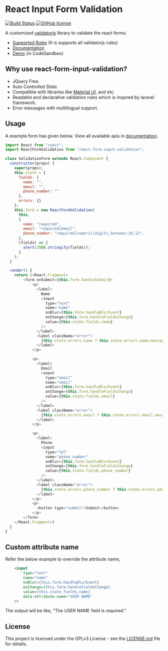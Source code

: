 # React Input Form Validation

[![Build Status](https://api.travis-ci.org/gokulakannant/react-form-input-validation.png?branch=master)](https://travis-ci.org/gokulakannant/react-form-input-validation)
[![GitHub license](https://img.shields.io/github/license/gokulakannant/react-form-input-validation.svg)](https://github.com/gokulakannant/react-form-input-validation/blob/master/LICENSE.md)

A customized [validatorjs](https://www.npmjs.com/package/validatorjs) library to validate the react forms.

* [Supported Rules](https://www.npmjs.com/package/validatorjs#available-rules) (It is supports all validatorjs rules)
* [Documentation](https://gokulakannant.github.io/react-form-input-validation/index.html)
* [Demo](https://codesandbox.io/s/react-form-input-validation-demp-hyuju?fontsize=14&hidenavigation=1&theme=dark) (in CodeSandbox)

## Why use react-form-input-validation?

* JQuery Free.
* Auto Controlled State.
* Compatible with libraries like [Material UI](https://material-ui.com/), and etc.
* Readable and declarative validation rules which is inspired by laravel framework.
* Error messages with multilingual support.

## Usage

A example form has given below. View all available apis in [documentation](https://gokulakannant.github.io/react-form-input-validation/classes/reactformvalidator.html).

```js
import React from "react";
import ReactFormValidation from "react-form-input-validation";

class ValidationForm extends React.Component {
  constructor(props) {
    super(props);
    this.state = {
      fields: {
        name: "",
        email: "",
        phone_number: ""
      },
      errors: {}
    };
    this.form = new ReactFormValidation(
      this,
      {
        name: "required",
        email: "required|email",
        phone_number: "required|numeric|digits_between:10,12",
      },
      (fields) => {
        alert(JSON.stringify(fields));
      }
    );
  }

  render() {
    return (<React.Fragment>
        <form onSubmit={this.form.handleSubmit}>
            <p>
              <label>
                Name
                <input
                  type="text"
                  name="name"
                  onBlur={this.form.handleBlurEvent}
                  onChange={this.form.handleFieldsChange}
                  value={this.state.fields.name}
                />
              </label>
              <label className="error">
                {this.state.errors.name ? this.state.errors.name.message : ""}
              </label>
            </p>

            <p>
              <label>
                Email
                <input
                  type="email"
                  name="email"
                  onBlur={this.form.handleBlurEvent}
                  onChange={this.form.handleFieldsChange}
                  value={this.state.fields.email}
                />
              </label>
              <label className="error">
                {this.state.errors.email ? this.state.errors.email.message : ""}
              </label>
            </p>

            <p>
              <label>
                Phone
                <input
                  type="tel"
                  name="phone_number"
                  onBlur={this.form.handleBlurEvent}
                  onChange={this.form.handleFieldsChange}
                  value={this.state.fields.phone_number}
                />
              </label>
              <label className="error">
                {this.state.errors.phone_number ? this.state.errors.phone_number.message : ""}
              </label>
            </p>
            <p>
              <button type="submit">Submit</button>
            </p>
        </form>
    </React.Fragment>)
  }
}
```

## Custom attribute name

Refer the below example to override the attribute name,

```html
    <input
        type="text"
        name="name"
        onBlur={this.form.handleBlurEvent}
        onChange={this.form.handleFieldsChange}
        value={this.state.fields.name}
        data-attribute-name="USER NAME"
    />
```

The output will be like, "The USER NAME field is required.".

## License

This project is licensed under the GPLv3 License - see the [LICENSE.md](LICENSE.md) file for details.
